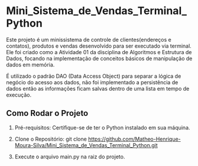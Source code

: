 # Mini_Sistema_de_Vendas_Terminal_Python
Este projeto é um minissistema de controle de clientes(endereços e  contatos), produtos e vendas desenvolvido para ser executado via terminal. Ele foi criado como a Atividade 01 da disciplina de Algoritmos e Estrutura de Dados, focando na implementação de conceitos básicos de manipulação de dados em memória.

É utilizado o padrão DAO (Data Access Object) para separar a lógica de negócio do acesso aos dados, não foi implementado a persistência de dados então as informações ficam salvas dentro de uma lista em tempo de execução.

## Como Rodar o Projeto
1. Pré-requisitos: Certifique-se de ter o Python instalado em sua máquina.

2. Clone o Repositório: git clone https://github.com/Matheo-Henrique-Moura-Silva/Mini_Sistema_de_Vendas_Terminal_Python.git

3. Execute o arquivo main.py na raiz do projeto.
